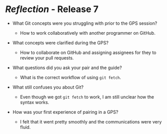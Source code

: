 # *Reflection* - Release 7

* What Git concepts were you struggling with prior to the GPS session?
    * How to work collaboratively with another programmer on GitHub.

* What concepts were clarified during the GPS?
    * How to collaborate on GitHub and assigning assignees for they to review your pull requests.

* What questions did you ask your pair and the guide?
    * What is the correct workflow of using `git fetch`.

* What still confuses you about Git?
    * Even though we got `git fetch` to work, I am still unclear how the syntax works.

* How was your first experience of pairing in a GPS?
    * I felt that it went pretty smoothly and the communications were very fluid.